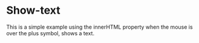 # Show-text
This is a simple example using the innerHTML property when the mouse is over the plus symbol, shows a text.
